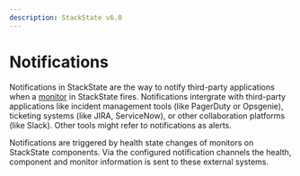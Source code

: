 ```yaml
---
description: StackState v6.0
---
```


# Notifications

Notifications in StackState are the way to notify third-party applications when a [monitor](../k8s-monitors.md) in StackState fires. Notifications intergrate with third-party applications like incident management tools (like PagerDuty or Opsgenie), ticketing systems (like JIRA, ServiceNow), or other collaboration platforms (like Slack). Other tools might refer to notifications as alerts.

Notifications are triggered by health state changes of monitors on StackState components. Via the configured notification channels the health, component and monitor information is sent to these external systems.
